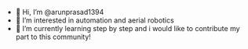 - 👋 Hi, I’m @arunprasad1394
- 👀 I’m interested in automation and aerial robotics
- 🌱 I’m currently learning step by step and i would like to contribute my part to this community!


<!---
arunprasad1394/arunprasad1394 is a ✨ special ✨ repository because its `README.md` (this file) appears on your GitHub profile.
You can click the Preview link to take a look at your changes.
--->
